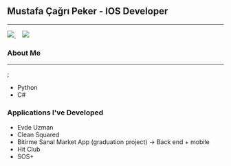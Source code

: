 

<h2>Mustafa Çağrı Peker - IOS Developer</h2>

<hr>
<a style='margin-right : 15px;' target="_blank" href = 'https://www.linkedin.com/in/mustafa-%C3%A7a%C4%9Fr%C4%B1-peker-2491271a8/'> <img src="https://img.shields.io/badge/LinkedIn-0077B5?style=for-the-badge&logo=linkedin&logoColor=white" />
 </a><a target="_blank" href = 'https://www.instagram.com/mcagripekerr/'> <img src="https://img.shields.io/badge/Instagram-E4405F?style=for-the-badge&logo=instagram&logoColor=white" />
 </a>
 
 ### About Me
 <hr>
 ;
 <ul>
 <li>Python</li>
 <li>C#</li>
 </ul>
 
 <h3> Applications I've Developed </h3>
 <ul>
 <li>Evde Uzman</li>
 <li>Clean Squared</li>
 <li>Bitirme Sanal Market App (graduation project) -> Back end + mobile</li>
 <li>Hit Club</li>
 <li>SOS+</li>
 
 </ul>
 
